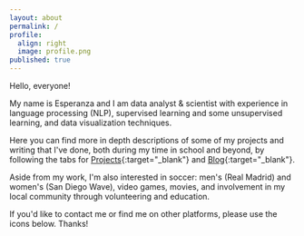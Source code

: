```yaml
---
layout: about
permalink: /
profile:
  align: right
  image: profile.png
published: true
---
```


Hello, everyone!

My name is Esperanza and I am data analyst & scientist with experience in language processing (NLP), supervised learning and some unsupervised learning, and data visualization techniques.

Here you can find more in depth descriptions of some of my projects and writing that I've done, both during my time in school and beyond, by following the tabs for [Projects](https://esr76.github.io/projects/){:target="_blank"} and [Blog](https://esr76.github.io/blog/){:target="_blank"}. 

Aside from my work, I'm also interested in soccer: men's (Real Madrid) and women's (San Diego Wave), video games, movies, and involvement in my local community through volunteering and education.

If you'd like to contact me or find me on other platforms, please use the icons below. Thanks!

